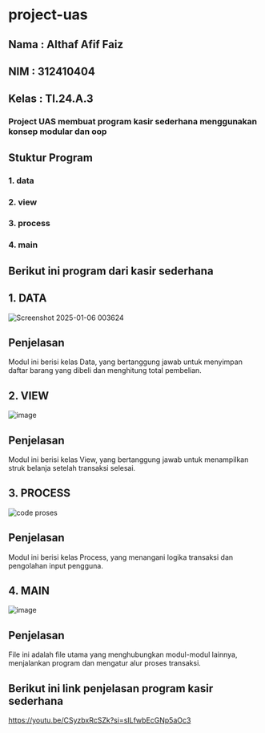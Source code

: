 # project-uas
## Nama : Althaf Afif Faiz
## NIM : 312410404
## Kelas : TI.24.A.3

### Project UAS membuat program kasir sederhana menggunakan konsep modular dan oop

## Stuktur Program 
### 1. data
### 2. view
### 3. process
### 4. main

## Berikut ini program dari kasir sederhana 
## 1. DATA
![Screenshot 2025-01-06 003624](https://github.com/user-attachments/assets/fb804e05-d401-49e8-9097-95661008897f)

## Penjelasan 
Modul ini berisi kelas Data, yang bertanggung jawab untuk menyimpan daftar barang yang dibeli dan menghitung total pembelian.

## 2. VIEW
![image](https://github.com/user-attachments/assets/93b16666-bf93-414f-9f75-2fccda825ebc)

## Penjelasan
Modul ini berisi kelas View, yang bertanggung jawab untuk menampilkan struk belanja setelah transaksi selesai.

## 3. PROCESS
![code proses](https://github.com/user-attachments/assets/78d3bc9a-c804-4e2b-9f02-cef121566671)

## Penjelasan 
Modul ini berisi kelas Process, yang menangani logika transaksi dan pengolahan input pengguna.

## 4. MAIN
![image](https://github.com/user-attachments/assets/06f3f2cf-e8a3-42cd-8b56-616eb921a5c5)

## Penjelasan
File ini adalah file utama yang menghubungkan modul-modul lainnya, menjalankan program dan mengatur alur proses transaksi.

## Berikut ini link penjelasan program kasir sederhana 
https://youtu.be/CSyzbxRcSZk?si=sILfwbEcGNp5aOc3 



